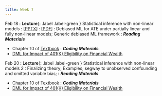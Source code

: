 ```yaml
---
title: Week 7
---
```


Feb 18
: **Lecture**{: .label .label-green } Statistical inference with non-linear models
  : [[PPTX]](https://github.com/stanford-msande228/winter25/raw/main/assets/presentations/MSANDE228_Lecture13_Inference_with_Modern_NonLinear_Methods.pptx)
  : [[PDF]](https://github.com/stanford-msande228/winter25/raw/main/assets/presentations/MSANDE228_Lecture13_Inference_with_Modern_NonLinear_Methods.pdf)
: Debiased ML for ATE under partially linear and fully non-linear models; Generic debiased ML framework
: ***Reading Materials***
- Chapter 10 of [Textbook](https://causalml-book.org)
: ***Coding Materials***
- [DML for Impact of 401(K) Eligibility on Financial Wealth](https://github.com/CausalAIBook/MetricsMLNotebooks/blob/main/CM4/python-dml-401k.ipynb)

Feb 20
: **Lecture**{: .label .label-green } Statistical inference with non-linear models 2
: Finalizing theory; Examples; segway to unobserved confounding and omitted variable bias;
: ***Reading Materials***
- Chapter 10 of [Textbook](https://causalml-book.org)
: ***Coding Materials***
- [DML for Impact of 401(K) Eligibility on Financial Wealth](https://github.com/CausalAIBook/MetricsMLNotebooks/blob/main/CM4/python-dml-401k.ipynb)


